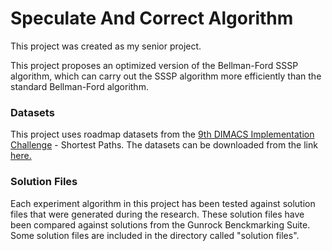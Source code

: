 # Speculate And Correct Algorithm

This project was created as my senior project.

This project proposes an optimized version of the Bellman-Ford SSSP algorithm, which can carry out the SSSP algorithm more efficiently than the standard Bellman-Ford algorithm.

### Datasets
This project uses roadmap datasets from the [9th DIMACS Implementation Challenge](http://www.diag.uniroma1.it/challenge9/) - Shortest Paths. The datasets can be downloaded from the link [here.](http://www.diag.uniroma1.it/challenge9/download.shtml) 

### Solution Files
Each experiment algorithm in this project has been tested against solution files that were generated during the research. These solution files have been compared against solutions from the Gunrock Benckmarking Suite. Some solution files are included in the directory called "solution files".
